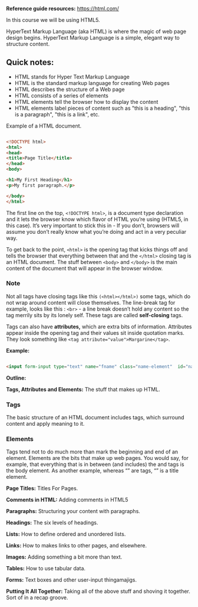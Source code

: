 **Reference guide resources:** https://html.com/ 


In this course we will be using HTML5.
 
HyperText Markup Language (aka HTML) is where the magic of web page design begins. HyperText Markup Language is a simple, elegant way to structure content. 

## **Quick notes:**

- HTML stands for Hyper Text Markup Language
- HTML is the standard markup language for creating Web pages
- HTML describes the structure of a Web page
- HTML consists of a series of elements
- HTML elements tell the browser how to display the content
- HTML elements label pieces of content such as "this is a heading", "this is a paragraph", "this is a link", etc. 

Example of a HTML document. 

```html 

<!DOCTYPE html>
<html>
<head>
<title>Page Title</title>
</head>
<body>

<h1>My First Heading</h1>
<p>My first paragraph.</p>

</body>
</html>
``` 

The first line on the top, ``` <!DOCTYPE html> ```, is a document type declaration and it lets the browser know which flavor of HTML you’re using (HTML5, in this case). It’s very important to stick this in - If you don’t, browsers will assume you don’t really know what you’re doing and act in a very peculiar way. 

To get back to the point, ``` <html> ``` is the opening tag that kicks things off and tells the browser that everything between that and the ``` </html> ``` closing tag is an HTML document. The stuff between ``` <body> ``` and ``` </body> ``` is the main content of the document that will appear in the browser window.


###  **Note**
Not all tags have closing tags like this ```(<html></html>)``` some tags, which do not wrap around content will close themselves. The line-break tag for example, looks like this : ```<br>``` - a line break doesn’t hold any content so the tag merrily sits by its lonely self. These tags are called **self-closing** tags. 

Tags can also have **attributes,** which are extra bits of information. Attributes appear inside the opening tag and their values sit inside quotation marks. They look something like ```<tag attribute="value">Margarine</tag>```. 

**Example:**

```html

<input form-input type="text" name="fname" class="name-element"  id="name-element" required />

```

**Outline:** 

**Tags, Attributes and Elements:** The stuff that makes up HTML.


### **Tags**

The basic structure of an HTML document includes tags, which surround content and apply meaning to it.


### **Elements**
Tags tend not to do much more than mark the beginning and end of an element. Elements are the bits that make up web pages. You would say, for example, that everything that is in between (and includes) the <body> and </body> tags is the body element. As another example, whereas “<title>” and “</title>” are tags, “<title>Rumple Stiltskin</title>” is a title element.


**Page Titles:** Titles For Pages.

**Comments in HTML:** Adding comments in HTML5

**Paragraphs:** Structuring your content with paragraphs.

**Headings:** The six levels of headings.

**Lists:** How to define ordered and unordered lists.

**Links:** How to makes links to other pages, and elsewhere.

**Images:** Adding something a bit more than text.

**Tables:** How to use tabular data.

**Forms:** Text boxes and other user-input thingamajigs.

**Putting It All Together:** Taking all of the above stuff and shoving it together. Sort of in a recap groove.